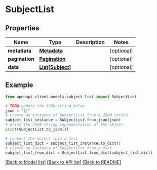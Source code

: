 # SubjectList


## Properties

Name | Type | Description | Notes
------------ | ------------- | ------------- | -------------
**metadata** | [**Metadata**](Metadata.md) |  | [optional] 
**pagination** | [**Pagination**](Pagination.md) |  | [optional] 
**data** | [**List[Subject]**](Subject.md) |  | [optional] 

## Example

```python
from openapi_client.models.subject_list import SubjectList

# TODO update the JSON string below
json = "{}"
# create an instance of SubjectList from a JSON string
subject_list_instance = SubjectList.from_json(json)
# print the JSON string representation of the object
print(SubjectList.to_json())

# convert the object into a dict
subject_list_dict = subject_list_instance.to_dict()
# create an instance of SubjectList from a dict
subject_list_from_dict = SubjectList.from_dict(subject_list_dict)
```
[[Back to Model list]](../README.md#documentation-for-models) [[Back to API list]](../README.md#documentation-for-api-endpoints) [[Back to README]](../README.md)


